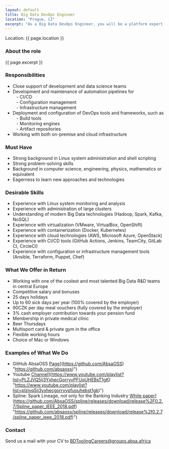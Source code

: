 ```yaml
---  
layout: default
title: Big Data DevOps Engineer
location: "Prague, CZ"
excerpt: "As a Big Data DevOps Engineer, you will be a platform expert responsible for the design, development, automation, testing, support and administration of the Enterprise Infrastructure for Big Data and Fast Data processing. This role will involve building and supporting the infrastructure used by applications which interact with the batch and real-time streaming platforms utilized by ABSA's Data Engineering and Data Science communities."
---
```

Location: {{ page.location }}  
  
### About the role  
{{ page.excerpt }}  
  
### Responsibilities  
- Close support of development and data science teams  
- Development and maintenance of automation pipelines for  
   - CI/CD  
   - Configuration management  
   - Infrastructure management  
- Deployment and configuration of DevOps tools and frameworks, such as  
   - Build tools  
   - Monitoring engines  
   - Artifact repositories  
- Working with both on-premise and cloud infrastructure  
  
  
### Must Have  
- Strong background in Linux system administration and shell scripting  
- Strong problem-solving skills  
- Background in computer science, engineering, physics, mathematics or equivalent  
- Eagerness to learn new approaches and technologies  
  
### Desirable Skills  
- Experience with Linux system monitoring and analysis  
- Experience with administration of large clusters  
- Understanding of modern Big Data technologies (Hadoop, Spark, Kafka, NoSQL)  
- Experience with virtualization (VMware, VirtualBox, OpenShift)  
- Experience with containerization (Docker, Kubernetes)  
- Experience with cloud technologies (AWS, Microsoft Azure, OpenStack)  
- Experience with CI/CD tools (GitHub Actions, Jenkins, TeamCity, GitLab CI, CircleCI)  
- Experience with configuration or infrastructure management tools (Ansible, Terraform, Puppet, Chef)  
  
### What We Offer in Return  
- Working with one of the coolest and most talented Big Data R&D teams in central Europe  
- Competitive salary and bonuses  
- 25 days holidays  
- Up to 60 sick days per year (100% covered by the employer)  
- 90CZK per day meal vouchers (fully covered by the employer)  
- 3% cash employer contribution towards your pension fund  
- Membership in private medical clinic  
- Beer Thursdays  
- Multisport card & private gym in the office  
- Flexible working hours  
- Choice of Mac or Windows  
  
### Examples of What We Do  
- GitHub AbsaOSS [Page]([https://github.com/AbsaOSS)](https://github.com/AbsaOSS) "https://github.com/absaoss)")  
- Youtube [Channel]([https://www.youtube.com/playlist?list=PLZJVQ5ij3YxhecGorryvPFUoUHEBsT1gK)](https://www.youtube.com/playlist?list=PLZJVQ5ij3YxhecGorryvPFUoUHEBsT1gK) "https://www.youtube.com/playlist?list=plzjvq5ij3yxhecgorryvpfuouhebst1gk)")  
- Spline: Spark Lineage, not only for the Banking Industry [White paper]([https://github.com/AbsaOSS/spline/releases/download/release%2F0.2.7/Spline_paper_IEEE_2018.pdf)](https://github.com/AbsaOSS/spline/releases/download/release%2F0.2.7/Spline_paper_IEEE_2018.pdf) "https://github.com/absaoss/spline/releases/download/release%2f0.2.7/spline_paper_ieee_2018.pdf)")  
  
  
### Contact  
Send us a mail with your CV to <BDToolingCareers@groups.absa.africa>
